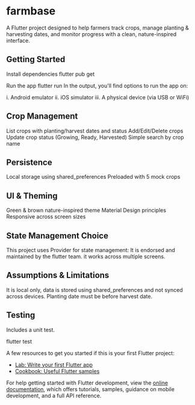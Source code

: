 # farmbase

A Flutter project designed to help farmers track crops, manage planting & harvesting dates, and monitor progress with a clean, nature-inspired interface.

## Getting Started

Install dependencies
flutter pub get

Run the app
flutter run
In the output, you'll find options to run the app on:

i.   Android emulator
ii.  iOS simulator
iii. A physical device (via USB or WiFi)


## Crop Management

List crops with planting/harvest dates and status
Add/Edit/Delete crops
Update crop status (Growing, Ready, Harvested)
Simple search by crop name

## Persistence

Local storage using shared_preferences
Preloaded with 5 mock crops

## UI & Theming

Green & brown nature-inspired theme
Material Design principles
Responsive across screen sizes

## State Management Choice

This project uses Provider for state management:
It is endorsed and maintained by the flutter team.
it works across multiple screens.

## Assumptions & Limitations
It is local only, data is stored using shared_preferences and not synced across devices.
Planting date must be before harvest date.

## Testing
Includes a unit test.

flutter test

A few resources to get you started if this is your first Flutter project:

- [Lab: Write your first Flutter app](https://docs.flutter.dev/get-started/codelab)
- [Cookbook: Useful Flutter samples](https://docs.flutter.dev/cookbook)

For help getting started with Flutter development, view the
[online documentation](https://docs.flutter.dev/), which offers tutorials,
samples, guidance on mobile development, and a full API reference.
